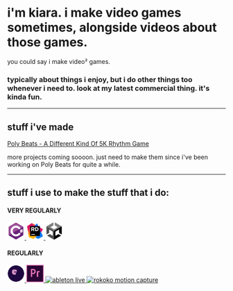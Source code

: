 # i'm kiara. i make video games sometimes, alongside videos about those games.
you could say i make video² games.
### typically about things i enjoy, but i do other things too whenever i need to. look at my latest commercial thing. it's kinda fun.

***
## stuff i've made
[Poly Beats - A Different Kind Of 5K Rhythm Game](https://store.steampowered.com/app/2734590/Poly_Beats/)

more projects coming soooon. just need to make them since i've been working on Poly Beats for quite a while.
***
## stuff i use to make the stuff that i do:

#### VERY REGULARLY
<p align="left">
	<a href="https://dotnet.microsoft.com/en-us/languages/csharp" target="_blank" rel="noreferrer">
		<img
            src="https://raw.githubusercontent.com/devicons/devicon/refs/heads/master/icons/csharp/csharp-original.svg" alt="csharp" width="40" height="40" />
	</a>
    <a href="https://www.jetbrains.com/rider/" target="_blank" rel="noreferrer">
		<img
            src="https://raw.githubusercontent.com/devicons/devicon/refs/heads/master/icons/rider/rider-original.svg" alt="jetbrains rider" width="40" height="40" />
	</a>
    <a href="https://unity.com" target="_blank" rel="noreferrer">
		<img
            src="https://github.com/devicons/devicon/blob/master/icons/unity/unity-original.svg" alt="unity engine" width="40" height="40" />
	</a>
</p>

#### REGULARLY
<p align="left">
	<a href="https://www.adobe.com/uk/products/aftereffects.html" target="_blank" rel="noreferrer">
		<img
            src="https://github.com/devicons/devicon/blob/master/icons/aftereffects/aftereffects-original.svg" alt="after effects" width="40" height="40" />
	</a>
    <a href="https://www.adobe.com/uk/products/premiere.html" target="_blank" rel="noreferrer">
		<img
            src="https://github.com/devicons/devicon/blob/master/icons/premierepro/premierepro-original.svg" alt="premiere pro" width="40" height="40" />
	</a>
    <a href="https://ableton.com" target="_blank" rel="noreferrer">
		<img
            src="https://preview.redd.it/meg6nawssnb01.jpg?auto=webp&s=40df33d5a7d4456bf08f68785f2514a97d310d07" alt="ableton live" width="40" height="40" />
	</a>
    <a href="https://rokoko.com" target="_blank" rel="noreferrer">
		<img
            src="https://media.licdn.com/dms/image/v2/C4E0BAQEVUkW9gs9HIQ/company-logo_200_200/company-logo_200_200/0/1662542117769?e=2147483647&v=beta&t=CoHM8Jl_W5RAvjoimFrkPovpkSs4PYAyLI3KEVk5lqU" alt="rokoko motion capture" width="40" height="40" />
	</a>
</p>

